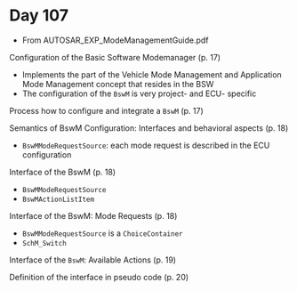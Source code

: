 # Day 107

* From AUTOSAR\_EXP\_ModeManagementGuide.pdf

Configuration of the Basic Software Modemanager (p. 17)
* Implements the part of the Vehicle Mode Management and Application Mode Management concept that resides in the BSW
* The configuration of the `BswM` is very project- and ECU- specific

Process how to configure and integrate a `BswM` (p. 17)

Semantics of BswM Configuration: Interfaces and behavioral aspects (p. 18)
* `BswMModeRequestSource`: each mode request is described in the ECU configuration

Interface of the BswM (p. 18)
* `BswMModeRequestSource`
* `BswMActionListItem`

Interface of the BswM: Mode Requests (p. 18)
* `BswMModeRequestSource` is a `ChoiceContainer`
* `SchM_Switch`

Interface of the `BswM`: Available Actions (p. 19)

Definition of the interface in pseudo code (p. 20)
